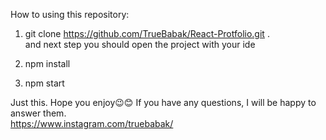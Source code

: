How to using this repository:

1. git clone https://github.com/TrueBabak/React-Protfolio.git .\
and next step you should open the project with your ide

2. npm install
3. npm start

Just this.
Hope you enjoy😉😊
If you have any questions, I will be happy to answer them. \
https://www.instagram.com/truebabak/
